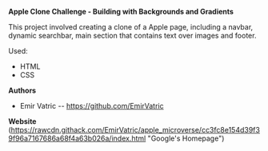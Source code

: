 **Apple Clone Challenge - Building with Backgrounds and Gradients**

This project involved creating a clone of a Apple page, including a navbar, dynamic searchbar, main section that contains text over images and footer.

Used:

- HTML
- CSS

**Authors**
- Emir Vatric -- https://github.com/EmirVatric

**Website**
(https://rawcdn.githack.com/EmirVatric/apple_microverse/cc3fc8e154d39f39f96a7167686a68f4a63b026a/index.html "Google's Homepage")

